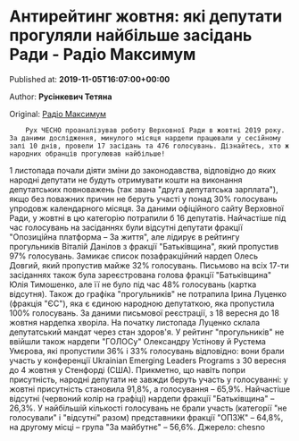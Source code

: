 
# Антирейтинг жовтня: які депутати прогуляли найбільше засідань Ради - Радіо Максимум

Published at: **2019-11-05T16:07:00+00:00**

Author: **Русінкевич Тетяна**

Original: [Радіо Максимум](https://maximum.fm/antirejting-zhovtnya-yaki-deputati-progulyali-najbilshe-zasidan-radi_n169106)


        Рух ЧЕСНО проаналізував роботу Верховної Ради в жовтні 2019 року. За даними дослідження, минулого місяця нардепи працювали у сесійному залі 10 днів, провели 17 засідань та 476 голосувань. Дізнайтесь, хто ж народних обранців прогулював найбільше!
      
1 листопада почали діяти зміни до законодавства, відповідно до яких народні депутати не будуть отримувати кошти на виконання депутатських повноважень (так звана "друга депутатська зарплата"), якщо без поважних причин не беруть участі у понад 30% голосувань упродовж календарного місяця.
За даними офіційного сайту Верховної Ради, у жовтні в цю категорію потрапили б 16 депутатів. Найчастіше під час голосувань на засіданнях були відсутні депутати фракції "Опозиційна платформа – За життя", але лідирує в рейтингу прогульників Віталій Данілов з фракції "Батьківщина", який пропустив 97% голосувань. Замикає список позафракційний нардеп Олесь Довгий, який пропустив майже 32% голосувань.
Письмово на всіх 17-ти засіданнях також була зареєстрована голова фракції "Батьківщина" Юлія Тимошенко, але її не було під час 48% голосувань (картка відсутня). Також до графіка "прогульників" не потрапила Ірина Луценко (фракція "ЄС"), яка є єдиною народною депутаткою, яка пропустила 100% голосувань. За даними письмової реєстрації, з 18 вересня до 18 жовтня нардепка хворіла. На початку листопада Луценко склала депутатський мандат через стан здоров'я.
У рейтинг "прогульників" не ввійшли також нардепи "ГОЛОСу" Олександру Устінову й Рустема Умєрова, які пропустили 36% і 33% голосувань відповідно: вони брали участь у конференції Ukrainian Emerging Leaders Programs з 30 вересня до 4 жовтня у Стенфорді (США).
Прикметно, що навіть попри присутність, народні депутати не завжди беруть участь у голосуванні: у жовтні присутність становила 91,8%, а голосування – 65,9%. Найчастіше відсутні (червоний колір на графіці) нардепи фракції "Батьківщина" – 26,3%. У найбільшій кількості голосувань не брали участь (категорії "не голосували" і "відсутні" разом) представники фракції "ОПЗЖ" – 64,8%, на другому місці – група "За майбутнє" – 56,6%.
Джерело: chesno
